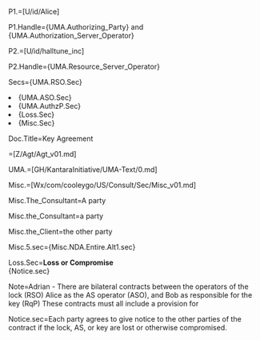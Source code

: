 P1.=[U/id/Alice]

P1.Handle={UMA.Authorizing_Party} and {UMA.Authorization_Server_Operator}

P2.=[U/id/halltune_inc]

P2.Handle={UMA.Resource_Server_Operator}

Secs={UMA.RSO.Sec}<li>{UMA.ASO.Sec}<li>{UMA.AuthzP.Sec}<li>{Loss.Sec}<li>{Misc.Sec}

Doc.Title=Key Agreement

=[Z/Agt/Agt_v01.md]

UMA.=[GH/KantaraInitiative/UMA-Text/0.md]

Misc.=[Wx/com/cooleygo/US/Consult/Sec/Misc_v01.md]

Misc.The_Consultant=A party

Misc.the_Consultant=a party

Misc.the_Client=the other party

Misc.5.sec={Misc.NDA.Entire.Alt1.sec}

Loss.Sec=<b>Loss or Compromise</b><br>{Notice.sec}

Note=Adrian - There are bilateral contracts between the operators of the lock (RSO) Alice as the AS operator (ASO), and Bob as responsible for the key (RqP)  These contracts must all include a provision for 

Notice.sec=Each party agrees to give notice to the other parties of the contract if the lock, AS, or key are lost or otherwise compromised.